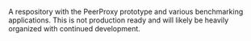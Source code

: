 A respository with the PeerProxy prototype and various benchmarking applications. This is not production ready and will likely be heavily organized  with continued development.

